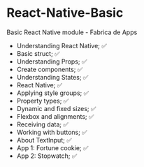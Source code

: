 # React-Native-Basic
Basic React Native module - Fabrica de Apps

- Understanding React Native; ✅
- Basic struct; ✅
- Understanding Props; ✅
- Create components; ✅
- Understanding States; ✅
- React Native; ✅
- Applying style groups; ✅
- Property types; ✅
- Dynamic and fixed sizes; ✅
- Flexbox and alignments; ✅
- Receiving data; ✅
- Working with buttons; ✅
- About TextInput; ✅
- App 1: Fortune cookie; ✅
- App 2: Stopwatch; ✅
